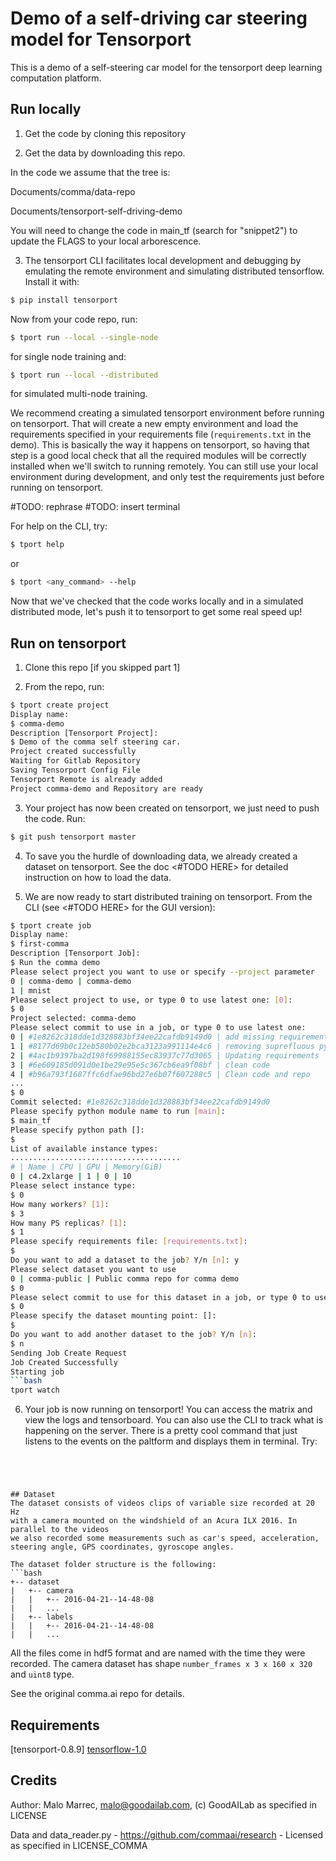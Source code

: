# Demo of a self-driving car steering model for Tensorport

This is a demo of a self-steering car model for the tensorport deep learning computation platform.


## Run locally

1) Get the code by cloning this repository

2) Get the data by downloading this repo.

In the code we assume that the tree is:

Documents/comma/data-repo

Documents/tensorport-self-driving-demo

You will need to change the code in main_tf (search for "snippet2") to update the
FLAGS to your local arborescence.



3) The tensorport CLI facilitates local development and debugging by emulating the
remote environment and simulating distributed tensorflow. Install it with:

```bash
$ pip install tensorport
```

Now from your code repo, run:

```bash
$ tport run --local --single-node
```
for single node training and:
```bash
$ tport run --local --distributed
```
for simulated multi-node training.


We recommend creating a simulated tensorport environment before running on tensorport.
That will create a new empty environment and load the requirements specified in
your requirements file (`requirements.txt` in the demo). This is basically the way
it happens on tensorport, so having that step is a good local check that all the
required modules will be correctly installed when we'll switch to running remotely.
You can still use your local environment during development, and only test the
requirements just before running on tensorport.


#TODO: rephrase
#TODO: insert terminal




For help on the CLI, try:
```bash
$ tport help
```

or

```bash
$ tport <any_command> --help
```

Now that we've checked that the code works locally and in a simulated distributed
mode, let's push it to tensorport to get some real speed up!


## Run on tensorport

1) Clone this repo [if you skipped part 1]

2) From the repo, run:
```bash
$ tport create project
Display name:
$ comma-demo
Description [Tensorport Project]:
$ Demo of the comma self steering car.
Project created successfully
Waiting for Gitlab Repository
Saving Tensorport Config File
Tensorport Remote is already added
Project comma-demo and Repository are ready
```

3) Your project has now been created on tensorport, we just need to push the code. Run:
``` bash
$ git push tensorport master
```

4) To save you the hurdle of downloading data, we already created a dataset on tensorport. See the doc <#TODO HERE> for detailed instruction on how to load the data.

5) We are now ready to start distributed training on tensorport. From the CLI (see <#TODO HERE> for the GUI version):
``` bash
$ tport create job
Display name:
$ first-comma
Description [Tensorport Job]:
$ Run the comma demo
Please select project you want to use or specify --project parameter
0 | comma-demo | comma-demo
1 | mnist
Please select project to use, or type 0 to use latest one: [0]:
$ 0
Project selected: comma-demo
Please select commit to use in a job, or type 0 to use latest one:
0 | #1e8262c318dde1d328883bf34ee22cafdb9149d0 | add missing requirements
1 | #8177d69b0c12eb580b02e2bca3123a991114e4c6 | removing suprefluous pygame use
2 | #4ac1b9397ba2d198f69988155ec83937c77d3065 | Updating requirements
3 | #6e609185d091d0e1be29e95e5c367cb6ea9f08bf | clean code
4 | #b96a793f1687ffc6dfae96bd27e6b07f607288c5 | Clean code and repo
...
$ 0
Commit selected: #1e8262c318dde1d328883bf34ee22cafdb9149d0
Please specify python module name to run [main]:
$ main_tf
Please specify python path []:
$
List of available instance types:
......................................
# | Name | CPU | GPU | Memory(GiB)
0 | c4.2xlarge | 1 | 0 | 10
Please select instance type:
$ 0
How many workers? [1]:
$ 3
How many PS replicas? [1]:
$ 1
Please specify requirements file: [requirements.txt]:
$
Do you want to add a dataset to the job? Y/n [n]: y
Please select dataset you want to use
0 | comma-public | Public comma repo for comma demo
$ 0
Please select commit to use for this dataset in a job, or type 0 to use latest one:
$ 0
Please specify the dataset mounting point: []:
$
Do you want to add another dataset to the job? Y/n [n]:
$ n
Sending Job Create Request
Job Created Successfully
Starting job
```bash
tport watch
```

6) Your job is now running on tensorport! You can access the matrix and view the
logs and tensorboard.
You can also use the CLI to track what is happening on the server. There is a
pretty cool command that just listens to the events on the paltform and displays
them in terminal.
Try:
```




## Dataset
The dataset consists of videos clips of variable size recorded at 20 Hz
with a camera mounted on the windshield of an Acura ILX 2016. In parallel to the videos
we also recorded some measurements such as car's speed, acceleration,
steering angle, GPS coordinates, gyroscope angles.

The dataset folder structure is the following:
```bash
+-- dataset
|   +-- camera
|   |   +-- 2016-04-21--14-48-08
|   |   ...
|   +-- labels
|   |   +-- 2016-04-21--14-48-08
|   |   ...
```

All the files come in hdf5 format and are named with the time they were recorded.
The camera dataset has shape `number_frames x 3 x 160 x 320` and `uint8` type.

See the original comma.ai repo for details.


## Requirements

[tensorport-0.8.9]
[tensorflow-1.0](https://github.com/tensorflow/tensorflow)  


## Credits
Author: Malo Marrec, malo@goodailab.com, (c) GoodAILab as specified in LICENSE

Data and data_reader.py -  https://github.com/commaai/research - Licensed as specified in LICENSE_COMMA
